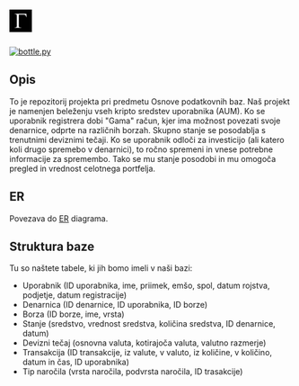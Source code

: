 
#  <img src="https://github.com/MatejRojec/Gamma/blob/main/logo.jpg" width="40" height="40"> 

[![bottle.py](https://mybinder.org/badge_logo.svg)](https://mybinder.org/v2/gh/MatejRojec/Gamma/main?urlpath=proxy/8080/)

## Opis

To je repozitorij projekta pri predmetu Osnove podatkovnih baz. Naš projekt je namenjen beleženju vseh kripto sredstev uporabnika (AUM). Ko se uporabnik registrera dobi "Gama" račun, kjer ima možnost povezati svoje denarnice, odprte na različnih borzah. Skupno stanje se posodablja s trenutnimi deviznimi tečaji. Ko se uporabnik odloči za investicijo (ali katero koli drugo spremebo v denarnici), to ročno spremeni in vnese potrebne informacije za spremembo. Tako se mu stanje posodobi in mu omogoča pregled in vrednost celotnega portfelja.

## ER 
Povezava do [ER](https://github.com/MatejRojec/Gamma/blob/main/ER.pdf) diagrama.

## Struktura baze

Tu so naštete tabele, ki jih bomo imeli v naši bazi:
- Uporabnik (ID uporabnika, ime, priimek, emšo, spol, datum rojstva, podjetje, datum registracije)
- Denarnica (ID denarnice, ID uporabnika, ID borze)
- Borza (ID borze, ime, vrsta)
- Stanje (sredstvo, vrednost sredstva, količina sredstva, ID denarnice, datum)
- Devizni tečaj (osnovna valuta, kotirajoča valuta, valutno razmerje)
- Transakcija (ID transakcije, iz valute, v valuto, iz količine, v količino, datum in čas, ID uporabnika)
- Tip naročila (vrsta naročila, podvrsta naročila, ID trasakcije)

